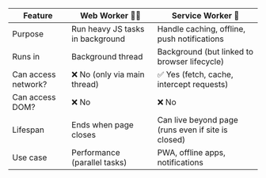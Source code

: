 | Feature             | Web Worker 🧑‍💻                 | Service Worker 📡                                  |
| ------------------- | -------------------------------- | -------------------------------------------------- |
| Purpose             | Run heavy JS tasks in background | Handle caching, offline, push notifications        |
| Runs in             | Background thread                | Background (but linked to browser lifecycle)       |
| Can access network? | ❌ No (only via main thread)      | ✅ Yes (fetch, cache, intercept requests)           |
| Can access DOM?     | ❌ No                             | ❌ No                                               |
| Lifespan            | Ends when page closes            | Can live beyond page (runs even if site is closed) |
| Use case            | Performance (parallel tasks)     | PWA, offline apps, notifications                   |
